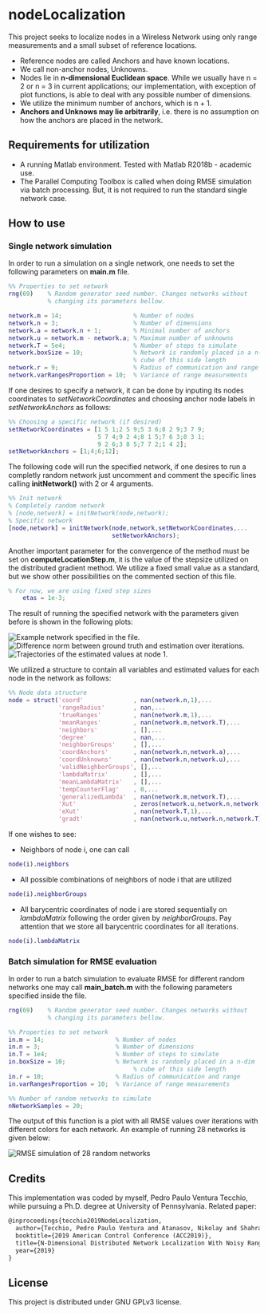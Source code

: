 # nodeLocalization
This project seeks to localize nodes in a Wireless Network using only range measurements and a small subset of reference locations.
* Reference nodes are called Anchors and have known locations.
* We call non-anchor nodes, Unknowns.
* Nodes lie in **n-dimensional Euclidean space**. While we usually have n = 2 or n = 3 in current applications; our implementation, with exception of plot functions, is able to deal with any possible number of dimensions.
* We utilize the minimum number of anchors, which is n + 1.
* **Anchors and Unknows may lie arbitrarily**, i.e. there is no assumption on how the anchors are placed in the network.

## Requirements for utilization
* A running Matlab environment. Tested with Matlab R2018b - academic use.
* The Parallel Computing Toolbox is called when doing RMSE simulation via batch processing. But, it is not required to run the standard single network case.

## How to use

### Single network simulation
In order to run a simulation on a single network, one needs to set the following parameters on **main.m** file.
````matlab
%% Properties to set network
rng(69)    % Random generator seed number. Changes networks without 
           % changing its parameters bellow.

network.m = 14;                    % Number of nodes 
network.n = 3;                     % Number of dimensions
network.a = network.n + 1;         % Minimal number of anchors
network.u = network.m - network.a; % Maximum number of unknowns
network.T = 5e4;                   % Number of steps to simulate
network.boxSize = 10;              % Network is randomly placed in a n-dim 
                                   % cube of this side length
network.r = 9;                     % Radius of communication and range
network.varRangesProportion = 10;  % Variance of range measurements
````

If one desires to specify a network, it can be done by inputing its nodes coordinates to *setNetworkCoordinates* and choosing anchor node labels in *setNetworkAnchors* as follows:
````matlab
%% Choosing a specific network (if desired)
setNetworkCoordinates = [1 5 1;2 5 9;5 3 6;8 2 9;3 7 9;
                         5 7 4;9 2 4;8 1 5;7 6 3;8 3 1;
                         9 2 6;3 8 5;7 7 2;1 4 2];
setNetworkAnchors = [1;4;6;12];
````

The following code will run the specified network, if one desires to run a completly random network just uncomment and comment the specific lines calling **initNetwork()** with 2 or 4 arguments.
````matlab
%% Init network
% Completely random network
% [node,network] = initNetwork(node,network);
% Specific network
[node,network] = initNetwork(node,network,setNetworkCoordinates,...
                             setNetworkAnchors);
````

Another important parameter for the convergence of the method must be set on **computeLocationStep.m**, it is the value of the stepsize utilized on the distributed gradient method. We utilize a fixed small value as a standard, but we show other possibilities on the commented section of this file.
````matlab
% For now, we are using fixed step sizes
    etas = 1e-3;
````

The result of running the specified network with the parameters given before is shown in the following plots:

![Example network specified in the file.](/network_14nodes_example_case_5e4iterations.png)
![Difference norm between ground truth and estimation over iterations.](/difference_14nodes_example_case_5e4iterations.png)
![Trajectories of the estimated values at node 1.](/trajectories_14nodes_example_case_5e4iterations.png)

We utilized a structure to contain all variables and estimated values for each node in the network as follows:
````matlab
%% Node data structure
node = struct('coord'              , nan(network.n,1),...
              'rangeRadius'        , nan,...
              'trueRanges'         , nan(network.m,1),...
              'meanRanges'         , nan(network.m,network.T),...
              'neighbors'          , [],...
              'degree'             , nan,...
              'neighborGroups'     , [],...
              'coordAnchors'       , nan(network.n,network.a),...
              'coordUnknowns'      , nan(network.n,network.u),...
              'validNeighborGroups', [],...
              'lambdaMatrix'       , [],...
              'meanLambdaMatrix'   , [],...
              'tempCounterFlag'    , 0,...
              'generalizedLambda'  , nan(network.m,network.T),...
              'Xut'                , zeros(network.u,network.n,network.T),...
              'eXut'               , nan(network.T,1),...
              'gradt'              , nan(network.u,network.n,network.T));
````
If one wishes to see:
* Neighbors of node i, one can call
````matlab
node(i).neighbors
````
* All possible combinations of neighbors of node i that are utilized
````matlab
node(i).neighborGroups
````
* All barycentric coordinates of node i are stored sequentially on *lambdaMatrix* following the order given by *neighborGroups*. Pay attention that we store all barycentric coordinates for all iterations.
````matlab
node(i).lambdaMatrix
````

### Batch simulation for RMSE evaluation

In order to run a batch simulation to evaluate RMSE for different random networks one may call **main_batch.m** with the following parameters specified inside the file.

````matlab
rng(69)    % Random generator seed number. Changes networks without 
           % changing its parameters bellow.

%% Properties to set network
in.m = 14;                    % Number of nodes 
in.n = 3;                     % Number of dimensions
in.T = 1e4;                   % Number of steps to simulate
in.boxSize = 10;              % Network is randomly placed in a n-dim 
                                   % cube of this side length
in.r = 10;                    % Radius of communication and range
in.varRangesProportion = 10;  % Variance of range measurements
````
````matlab
%% Number of random networks to simulate
nNetworkSamples = 20; 
````
The output of this function is a plot with all RMSE values over iterations with different colors for each network. An example of running 28 networks is given below:

![RMSE simulation of 28 random networks](/first_RMSE_simulated_run_with_28_random_networks_and_same_parameters.png)

## Credits
This implementation was coded by myself, Pedro Paulo Ventura Tecchio, while pursuing a Ph.D. degree at University of Pennsylvania. Related paper:

```latex
@inproceedings{tecchio2019NodeLocalization,
  author={Tecchio, Pedro Paulo Ventura and Atanasov, Nikolay and Shahrampour, Shahin and Pappas, George J.},
  booktitle={2019 American Control Conference (ACC2019)},
  title={N-Dimensional Distributed Network Localization With Noisy Range Measurements and Arbitrary Anchor Placement},
  year={2019}
}
```

## License
This project is distributed under GNU GPLv3 license.

